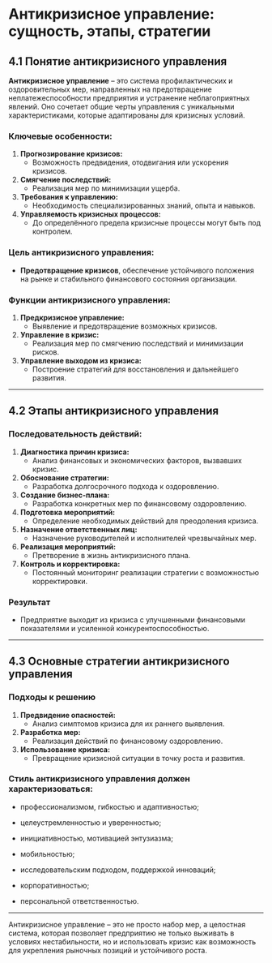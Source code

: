 # Антикризисное управление: сущность, этапы, стратегии

## 4.1 Понятие антикризисного управления

**Антикризисное управление** – это система профилактических и оздоровительных мер, направленных на предотвращение неплатежеспособности предприятия и устранение неблагоприятных явлений. Оно сочетает общие черты управления с уникальными характеристиками, которые адаптированы для кризисных условий.

### Ключевые особенности:

1. **Прогнозирование кризисов:**
   - Возможность предвидения, отодвигания или ускорения кризисов.
2. **Смягчение последствий:**
   - Реализация мер по минимизации ущерба.
3. **Требования к управлению:**
   - Необходимость специализированных знаний, опыта и навыков.
4. **Управляемость кризисных процессов:**
   - До определённого предела кризисные процессы могут быть под контролем.

### Цель антикризисного управления:
- **Предотвращение кризисов**, обеспечение устойчивого положения на рынке и стабильного финансового состояния организации.

### Функции антикризисного управления:
1. **Предкризисное управление:**
   - Выявление и предотвращение возможных кризисов.
2. **Управление в кризис:**
   - Реализация мер по смягчению последствий и минимизации рисков.
3. **Управление выходом из кризиса:**
   - Построение стратегий для восстановления и дальнейшего развития.

---

## 4.2 Этапы антикризисного управления

### Последовательность действий:
1. **Диагностика причин кризиса:**
   - Анализ финансовых и экономических факторов, вызвавших кризис.
2. **Обоснование стратегии:**
   - Разработка долгосрочного подхода к оздоровлению.
3. **Создание бизнес-плана:**
   - Разработка конкретных мер по финансовому оздоровлению.
4. **Подготовка мероприятий:**
   - Определение необходимых действий для преодоления кризиса.
5. **Назначение ответственных лиц:**
   - Назначение руководителей и исполнителей чрезвычайных мер.
6. **Реализация мероприятий:**
   - Претворение в жизнь антикризисного плана.
7. **Контроль и корректировка:**
   - Постоянный мониторинг реализации стратегии с возможностью корректировки.

### Результат

- Предприятие выходит из кризиса с улучшенными финансовыми показателями и усиленной конкурентоспособностью.

---

## 4.3 Основные стратегии антикризисного управления

### Подходы к решению

1. **Предвидение опасностей:**
   - Анализ симптомов кризиса для их раннего выявления.
2. **Разработка мер:**
   - Реализация действий по финансовому оздоровлению.
3. **Использование кризиса:**
   - Превращение кризисной ситуации в точку роста и развития.

### Стиль антикризисного управления должен характеризоваться:

- профессионализмом, гибкостью и адаптивностью;

- целеустремленностью и уверенностью;

- инициативностью, мотивацией энтузиазма;

- мобильностью;

- исследовательским подходом, поддержкой инноваций;

- корпоративностью;

- персональной ответственностью.

---

Антикризисное управление – это не просто набор мер, а целостная система, которая позволяет предприятию не только выживать в условиях нестабильности, но и использовать кризис как возможность для укрепления рыночных позиций и устойчивого роста.
